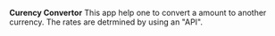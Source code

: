 **Curency Convertor**
This app help one to convert a amount to another currency. The rates are detrmined by using an "API".
